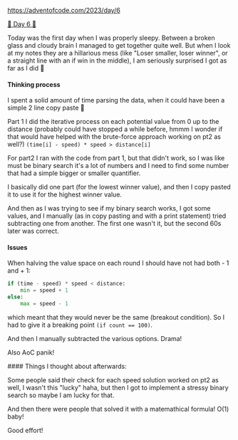 
https://adventofcode.com/2023/day/6

[🌟 Day 6 🌟](https://adventofcode.com/2023/day/6)


Today was the first day when I was properly sleepy. Between a broken glass and cloudy brain I managed to get together quite well. But when I look at my notes they are a hillarious mess (like "Loser smaller, loser winner", or a straight line with an if win in the middle), I am seriously surprised I got as far as I did  🤣


#### Thinking process

I spent a solid amount of time parsing the data, when it could have been a simple 2 line copy paste 🤣

Part 1 I did the iterative process on each potential value from 0 up to the distance (probably could have stopped a while before, hmmm I wonder if that would have helped with the brute-force approach working on pt2 as well?)
`(time[i] - speed) * speed > distance[i]`

For part2 I ran with the code from part 1, but that didn't work, so I was like must be binary search it's a lot of numbers and I need to find some number that had a simple bigger or smaller quantifier. 

I basically did one part (for the lowest winner value), and then I copy pasted it to use it for the highest winner value.

And then as I was trying to see if my binary search works, I got some values, and I manually (as in copy pasting and with a print statement) tried subtracting one from another. The first one wasn't it, but the second 60s later was correct. 


#### Issues

When halving the value space on each round I should have not had both - 1 and + 1:

```python
if (time - speed) * speed < distance:
    min = speed + 1
else: 
    max = speed - 1
```
which meant that they would never be the same (breakout condition).  So I had to give it a breaking point `(if count == 100)`.

And then I manually subtracted the various options. 
Drama! 


Also AoC panik! 



#### Things I thought about afterwards:

Some people said their check for each speed solution worked on pt2 as well, I wasn't this "lucky" haha, but then I got to implement a stressy binary search so maybe I am lucky for that.

And then there were people that solved it with a matemathical formula! O(1) baby! 

Good effort! 
